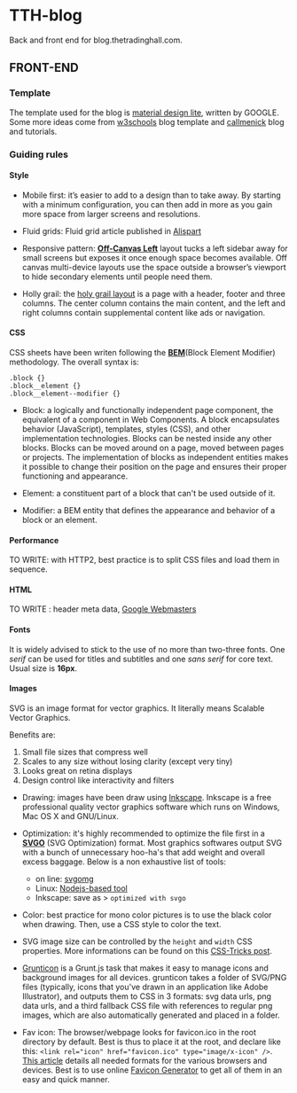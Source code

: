 # TTH-blog
Back and front end for blog.thetradinghall.com.

## FRONT-END
### Template

The template used for the blog is [material design lite](https://www.getmdl.io/), written by GOOGLE. Some more ideas come from [w3schools](http://www.w3schools.com/w3css/demo_template_blog.htm) blog template and [callmenick](http://callmenick.com/) blog and tutorials.

### Guiding rules
#### Style
* Mobile first: it’s easier to add to a design than to take away. By starting
with a minimum configuration, you can then add in more as you gain more space from larger screens
and resolutions.

* Fluid grids: Fluid grid article published in [Alispart](http://alistapart.com/article/fluidgrids)

* Responsive pattern: [__Off-Canvas Left__](http://codepen.io/bradfrost/full/sjiCv) layout tucks a left sidebar away for small screens but exposes it once enough space becomes available. Off canvas multi-device layouts use the space outside a browser’s viewport to hide secondary elements until people need them.

* Holly grail: the [holy grail layout](https://philipwalton.github.io/solved-by-flexbox/demos/holy-grail/) is a page with a header, footer and three columns. The center column contains the main content, and the left and right columns contain supplemental content like ads or navigation.

#### CSS

CSS sheets have been writen following the [__BEM__](https://en.bem.info/method/)(Block Element Modifier) methodology. The overall syntax is:
```
.block {}
.block__element {}
.block__element--modifier {}
```

* Block: a logically and functionally independent page component, the equivalent of a component in Web Components. A block encapsulates behavior (JavaScript), templates, styles (CSS), and other implementation technologies.
Blocks can be nested inside any other blocks.
Blocks can be moved around on a page, moved between pages or projects. The implementation of blocks as independent entities makes it possible to change their position on the page and ensures their proper functioning and appearance.

* Element: a constituent part of a block that can't be used outside of it.

* Modifier: a BEM entity that defines the appearance and behavior of a block or an element.


#### Performance

TO WRITE: with HTTP2, best practice is to split CSS files and load them in sequence.

#### HTML

TO WRITE : header meta data, [Google Webmasters](https://www.google.com/webmasters/#?modal_active=none)


#### Fonts

It is widely advised to stick to the use of no more than two-three fonts. One *serif* can be used for titles and subtitles and one *sans serif* for core text. Usual size is __16px__.


#### Images
SVG is an image format for vector graphics. It literally means Scalable Vector Graphics.

Benefits are:
  1. Small file sizes that compress well
  2. Scales to any size without losing clarity (except very tiny)
  3. Looks great on retina displays
  4. Design control like interactivity and filters


* Drawing: images have been draw using [Inkscape](https://inkscape.org/en/). Inkscape is a free professional quality vector graphics software which runs on Windows, Mac OS X and GNU/Linux.

* Optimization: it's highly recommended to optimize the file first in a [__SVGO__](https://sarasoueidan.com/blog/svgo-tools/) (SVG Optimization) format. Most graphics softwares output SVG with a bunch of unnecessary hoo-ha's that add weight and overall excess baggage. Below is a non exhaustive list of tools:
  - on line: [svgomg](https://jakearchibald.github.io/svgomg/)
  - Linux: [Nodejs-based tool](https://github.com/svg/svgo)
  - Inkscape: save as > `optimized with svgo`

* Color: best practice for mono color pictures is to use the black color when drawing.
Then, use a CSS style to color the text.

* SVG image size can be controlled by the `height` and `width` CSS properties. More informations can be found on this [CSS-Tricks post](https://css-tricks.com/scale-svg/).

* [Grunticon](https://github.com/filamentgroup/grunticon) is a Grunt.js task that makes it easy to manage icons and background images for all devices. grunticon takes a folder of SVG/PNG files (typically, icons that you've drawn in an application like Adobe Illustrator), and outputs them to CSS in 3 formats: svg data urls, png data urls, and a third fallback CSS file with references to regular png images, which are also automatically generated and placed in a folder.

* Fav icon: The browser/webpage looks for favicon.ico in the root directory by default. Best is thus to place it at the root, and declare like this:
`<link rel="icon" href="favicon.ico" type="image/x-icon" />`. [This article](https://css-tricks.com/favicon-quiz/) details all needed formats for the various browsers and devices.
Best is to use online [Favicon Generator](http://realfavicongenerator.net/) to get all of them in an easy and quick manner.
